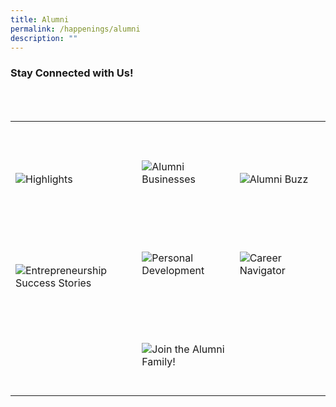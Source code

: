 ```yaml
---
title: Alumni
permalink: /happenings/alumni
description: ""
---
```

### Stay Connected with Us!

<div>
    <table>
        <tr>
            <td style="max-width:33%; vertical-align:bottom; border:none"><br>
                <a href="/alumni/highlights/" style="text-decoration: none">
                    <image src="/images/Headers/Highlights 2.png" style="display:block;margin-left:auto;margin-right:auto;" alt="Highlights">
                    </image>
                </a>
            </td>
            <td style="max-width:33%; vertical-align:bottom; border:none"><br>
                <a href="/alumni/alumni-businesses/"     style="text-decoration: none">
                    <image src="/images/Headers/Alumni Businesses.png" style="display:block;margin-left:auto;margin-right:auto;" alt="Alumni Businesses">
                    </image>
                </a>
            </td>
            <td style="max-width:33%; vertical-align:bottom; border:none"><br>
                <a href="/alumni/alumni-buzz/"     style="text-decoration: none">
                    <image src="/images/Headers/Alumni Buzz.png" style="display:block;margin-left:auto;margin-right:auto;" alt="Alumni Buzz">
                    </image>
                </a>
            </td>
        </tr>
        <tr>
            <td style="max-width:33%; vertical-align:bottom; border:none"><br>
							 <a href="/alumni/entrepreneurship-success-stories/"     style="text-decoration: none">
                    <image src="/images/Headers/Entrepreneurship Success Stories.png" style="display:block;margin-left:auto;margin-right:auto;" alt="Entrepreneurship Success Stories">
											  </image>
                </a>
            </td>
            <td style="max-width:33%; vertical-align:bottom; border:none"><br>
                <a href="/alumni/personal-development/"    style="text-decoration: none">
                    <image src="/images/Headers/Personal Development.png" style="display:block;margin-left:auto;margin-right:auto;" alt="Personal Development">
                    </image>
                </a>
            </td>
            <td style="max-width:33%; vertical-align:bottom; border:none"><br>
							 <a href="/alumni/career-navigator/"    style="text-decoration: none">
                    <image src="/images/Headers/Career Navigator.png" style="display:block;margin-left:auto;margin-right:auto;" alt="Career Navigator">
                    </image>
                </a>
            </td>
        </tr>
			<tr>
            <td style="max-width:33%; vertical-align:bottom; border:none"><br>
            </td>
            <td style="max-width:33%; vertical-align:bottom; border:none"><br>
                <a href="/alumni/join-the-alumni-family/"    style="text-decoration: none">
                    <image src="/images/Headers/Join the Alumni Family!.png" style="display:block;margin-left:auto;margin-right:auto;" alt="Join the Alumni Family!">
                    </image>
                </a>
            </td>
            <td style="max-width:33%; vertical-align:bottom; border:none"><br>
            </td>
        </tr>
    </table>
</div>